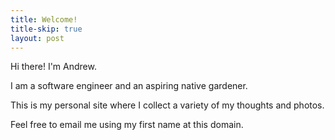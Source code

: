```yaml
---
title: Welcome!
title-skip: true
layout: post
---
```


Hi there! I'm Andrew. 

I am a software engineer and an aspiring native gardener. 

This is my personal site where I collect a variety of my thoughts and photos.

Feel free to email me using my first name at this domain.
